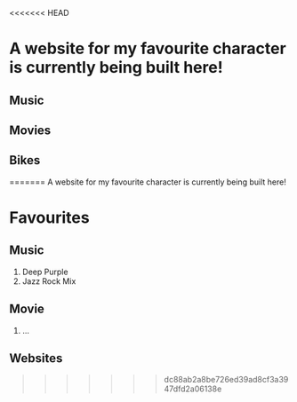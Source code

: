 <<<<<<< HEAD
# A website for my favourite character is currently being built here!
## Music
## Movies
## Bikes
=======
A website for my favourite character is currently being built here!

# Favourites
## Music
1. Deep Purple
2. Jazz Rock Mix
## Movie
1. ...
## Websites
>>>>>>> dc88ab2a8be726ed39ad8cf3a3947dfd2a06138e
